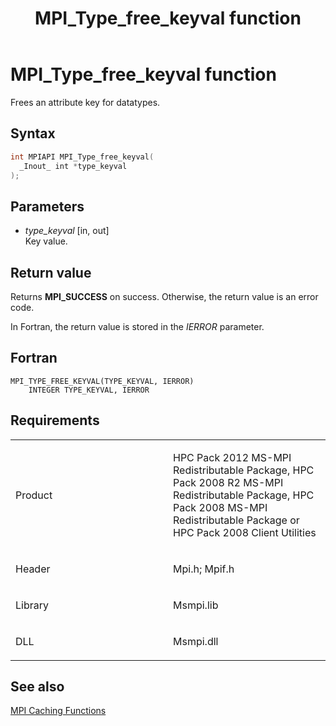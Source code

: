 ﻿---
title: MPI_Type_free_keyval function
TOCTitle: MPI_Type_free_keyval function
ms:assetid: 0d27efc5-9246-410f-b922-856888c77121
ms:mtpsurl: https://msdn.microsoft.com/en-us/library/Dn520567(v=VS.85)
ms:contentKeyID: 59361038
ms.date: 03/28/2018
mtps_version: v=VS.85
f1_keywords:
- MPI_TYPE_FREE_KEYVAL
- mpif/MPI_Type_free_keyval
- mpi/MPI_TYPE_FREE_KEYVAL
dev_langs:
- C++
- C
---

# MPI\_Type\_free\_keyval function

Frees an attribute key for datatypes.

## Syntax

``` c++
int MPIAPI MPI_Type_free_keyval(
  _Inout_ int *type_keyval
);
```

## Parameters

  - *type\_keyval* \[in, out\]  
    Key value.

## Return value

Returns **MPI\_SUCCESS** on success. Otherwise, the return value is an error code.

In Fortran, the return value is stored in the *IERROR* parameter.

## Fortran

    MPI_TYPE_FREE_KEYVAL(TYPE_KEYVAL, IERROR)
        INTEGER TYPE_KEYVAL, IERROR

## Requirements

<table>
<colgroup>
<col style="width: 50%" />
<col style="width: 50%" />
</colgroup>
<tbody>
<tr class="odd">
<td><p>Product</p></td>
<td><p>HPC Pack 2012 MS-MPI Redistributable Package, HPC Pack 2008 R2 MS-MPI Redistributable Package, HPC Pack 2008 MS-MPI Redistributable Package or HPC Pack 2008 Client Utilities</p></td>
</tr>
<tr class="even">
<td><p>Header</p></td>
<td>Mpi.h;
Mpif.h</td>
</tr>
<tr class="odd">
<td><p>Library</p></td>
<td>Msmpi.lib</td>
</tr>
<tr class="even">
<td><p>DLL</p></td>
<td>Msmpi.dll</td>
</tr>
</tbody>
</table>


## See also

[MPI Caching Functions](mpi-caching-functions.md)

